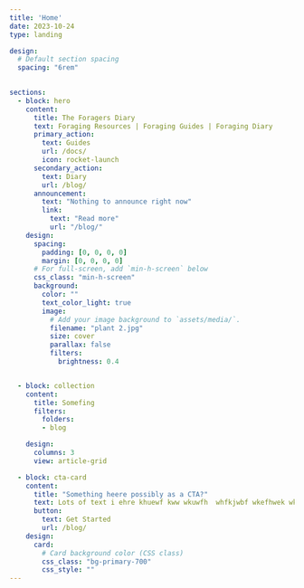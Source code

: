 ```yaml
---
title: 'Home'
date: 2023-10-24
type: landing

design:
  # Default section spacing
  spacing: "6rem"
  

sections:
  - block: hero
    content:
      title: The Foragers Diary
      text: Foraging Resources | Foraging Guides | Foraging Diary
      primary_action:
        text: Guides
        url: /docs/
        icon: rocket-launch
      secondary_action:
        text: Diary
        url: /blog/
      announcement:
        text: "Nothing to announce right now"
        link:
          text: "Read more"
          url: "/blog/"
    design:
      spacing:
        padding: [0, 0, 0, 0]
        margin: [0, 0, 0, 0]
      # For full-screen, add `min-h-screen` below
      css_class: "min-h-screen"
      background:
        color: ""
        text_color_light: true
        image:
          # Add your image background to `assets/media/`.
          filename: "plant 2.jpg"
          size: cover
          parallax: false
          filters:
            brightness: 0.4


  - block: collection
    content:
      title: Somefing
      filters: 
        folders:
        - blog

    design:
      columns: 3
      view: article-grid

  - block: cta-card
    content:
      title: "Something heere possibly as a CTA?"
      text: Lots of text i ehre khuewf kww wkuwfh  whfkjwbf wkefhwek wkfuwehgfkwef biwuehfwe wiuehfuwehf wkeufhwiuehfbkiwhef.
      button:
        text: Get Started
        url: /blog/
    design:
      card:
        # Card background color (CSS class)
        css_class: "bg-primary-700"
        css_style: ""
---
```

